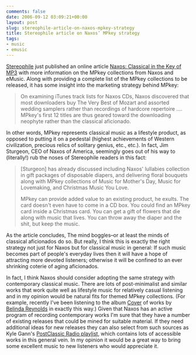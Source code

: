 ```yaml
---
comments: false
date: 2006-09-12 03:09:21+00:00
layout: post
slug: stereophile-article-on-naxos-mpkey-strategy
title: Stereophile article on Naxos’ MPkey strategy
tags:
- music
- emusic
---
```


[Stereophile](http://www.stereophile.com/) just published an online article [Naxos: Classical in the Key of MP3](http://www.stereophile.com/news/091106naxos/) with more information on the MPkey collections from Naxos and eMusic. Along with providing a complete list of the MPkey collections to be released, it has some insight into the marketing strategy behind MPkey:


<blockquote>On examining iTunes track lists for Naxos CDs, Naxos discovered that most downloaders buy The Very Best of Mozart and assorted wedding samplers rather than recordings of hardcore repertoire .... MPkey's first 12 titles are thus geared toward the downloading neophyte rather than the classical aficionado.</blockquote>


In other words, MPkey represents classical music as a lifestyle product, as opposed to putting it on a pedestal (highest achievements of Western civilization, precious relics of solitary genius, etc., etc.). In fact, Jim Sturgeon, CEO of Naxos of America, seemingly goes out of his way to (literally!) rub the noses of Stereophile readers in this fact:


<blockquote>[Sturgeon] has already discussed including Naxos' lullabies collection in gift packages of disposable diapers, and delivering floral bouquets along with MPkey collections of Music for Mother's Day, Music for Lovemaking, and Christmas Music You Love.

MPkey can provide added value to an existing product, he exults. The card doesn't even have to come in a CD box. You could find an MPkey card inside a Christmas card. You can get a gift of flowers that die along with music that lives. You can throw away the diaper and the shit, but keep the music.</blockquote>


As the article concludes, The mind boggles–or at least the minds of classical aficionados do so. But really, I think this is exactly the right strategy not just for Naxos but for classical music in general: If such music becomes part of people's everyday lives then it will have a hope of attracting more devoted listeners; otherwise it will be confined to an ever shrinking coterie of aging aficionados.

In fact, I think Naxos should consider adopting the same strategy with contemporary classical music. There are lots of post-minimalist and similar works that work quite well as lifestyle music for relatively casual listening and in my opinion would be natural fits for themed MPkey collections. (For example, recently I've been listening to the album [Cover](http://www.emusic.com/album/10915/10915701.html) of works by [Belinda Reynolds](http://belindareynolds.com/) in exactly this way.) Given that Naxos has an active program of recording contemporary works I'm sure that they have a number of existing releases that could be mined for suitable material. If they need additional ideas for new releases they can also select from such sources as Kyle Gann's [PostClassic Radio playlist](http://www.kylegann.com/postclassicradio.html), which contains lots of accessible works in this general vein. In my opinion it would be a great way to bring some excellent music to new listeners who would appreciate it.
